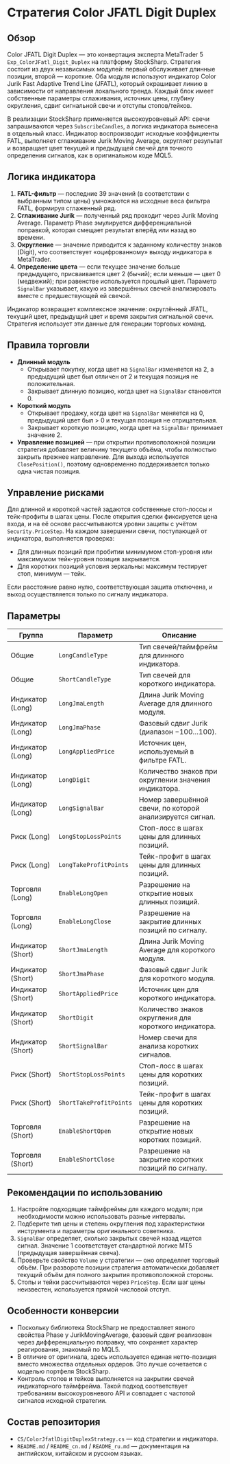 # Стратегия Color JFATL Digit Duplex

## Обзор
Color JFATL Digit Duplex — это конвертация эксперта MetaTrader 5 `Exp_ColorJFatl_Digit_Duplex` на платформу StockSharp. Стратегия состоит из двух независимых модулей: первый обслуживает длинные позиции, второй — короткие. Оба модуля используют индикатор Color Jurik Fast Adaptive Trend Line (JFATL), который окрашивает линию в зависимости от направления локального тренда. Каждый блок имеет собственные параметры сглаживания, источник цены, глубину округления, сдвиг сигнальной свечи и отступы стопов/тейков.

В реализации StockSharp применяется высокоуровневый API: свечи запрашиваются через `SubscribeCandles`, а логика индикатора вынесена в отдельный класс. Индикатор воспроизводит исходные коэффициенты FATL, выполняет сглаживание Jurik Moving Average, округляет результат и возвращает цвет текущей и предыдущей свечей для точного определения сигналов, как в оригинальном коде MQL5.

## Логика индикатора
1. **FATL-фильтр** — последние 39 значений (в соответствии с выбранным типом цены) умножаются на исходные веса фильтра FATL, формируя сглаженный ряд.
2. **Сглаживание Jurik** — полученный ряд проходит через Jurik Moving Average. Параметр Phase эмулируется дифференциальной поправкой, которая смещает результат вперёд или назад во времени.
3. **Округление** — значение приводится к заданному количеству знаков (Digit), что соответствует «оцифрованному» выходу индикатора в MetaTrader.
4. **Определение цвета** — если текущее значение больше предыдущего, присваивается цвет 2 (бычий); если меньше — цвет 0 (медвежий); при равенстве используется прошлый цвет. Параметр `SignalBar` указывает, какую из завершённых свечей анализировать вместе с предшествующей ей свечой.

Индикатор возвращает комплексное значение: округлённый JFATL, текущий цвет, предыдущий цвет и время закрытия сигнальной свечи. Стратегия использует эти данные для генерации торговых команд.

## Правила торговли
- **Длинный модуль**
  - Открывает покупку, когда цвет на `SignalBar` изменяется на 2, а предыдущий цвет был отличен от 2 и текущая позиция не положительная.
  - Закрывает длинную позицию, когда цвет на `SignalBar` становится 0.
- **Короткий модуль**
  - Открывает продажу, когда цвет на `SignalBar` меняется на 0, предыдущий цвет был > 0 и текущая позиция не отрицательная.
  - Закрывает короткую позицию, когда цвет на `SignalBar` принимает значение 2.
- **Управление позицией** — при открытии противоположной позиции стратегия добавляет величину текущего объёма, чтобы полностью закрыть прежнее направление. Для выхода используется `ClosePosition()`, поэтому одновременно поддерживается только одна чистая позиция.

## Управление рисками
Для длинной и короткой частей задаются собственные стоп-лоссы и тейк-профиты в шагах цены. После открытия сделки фиксируется цена входа, и на её основе рассчитываются уровни защиты с учётом `Security.PriceStep`. На каждом завершении свечи, поступающей от индикатора, выполняется проверка:

- Для длинных позиций при пробитии минимумом стоп-уровня или максимумом тейк-уровня позиция закрывается.
- Для коротких позиций условия зеркальны: максимум тестирует стоп, минимум — тейк.

Если расстояние равно нулю, соответствующая защита отключена, и выход осуществляется только по сигналу индикатора.

## Параметры
| Группа | Параметр | Описание |
| --- | --- | --- |
| Общие | `LongCandleType` | Тип свечей/таймфрейм для длинного индикатора. |
| Общие | `ShortCandleType` | Тип свечей для короткого индикатора. |
| Индикатор (Long) | `LongJmaLength` | Длина Jurik Moving Average для длинного модуля. |
| Индикатор (Long) | `LongJmaPhase` | Фазовый сдвиг Jurik (диапазон −100…100). |
| Индикатор (Long) | `LongAppliedPrice` | Источник цен, используемый в фильтре FATL. |
| Индикатор (Long) | `LongDigit` | Количество знаков при округлении значения индикатора. |
| Индикатор (Long) | `LongSignalBar` | Номер завершённой свечи, по которой анализируется сигнал. |
| Риск (Long) | `LongStopLossPoints` | Стоп-лосс в шагах цены для длинных позиций. |
| Риск (Long) | `LongTakeProfitPoints` | Тейк-профит в шагах цены для длинных позиций. |
| Торговля (Long) | `EnableLongOpen` | Разрешение на открытие новых длинных позиций. |
| Торговля (Long) | `EnableLongClose` | Разрешение на закрытие длинных позиций по сигналу. |
| Индикатор (Short) | `ShortJmaLength` | Длина Jurik Moving Average для короткого модуля. |
| Индикатор (Short) | `ShortJmaPhase` | Фазовый сдвиг Jurik для короткого модуля. |
| Индикатор (Short) | `ShortAppliedPrice` | Источник цен для короткого индикатора. |
| Индикатор (Short) | `ShortDigit` | Количество знаков округления для короткого индикатора. |
| Индикатор (Short) | `ShortSignalBar` | Номер свечи для анализа коротких сигналов. |
| Риск (Short) | `ShortStopLossPoints` | Стоп-лосс в шагах цены для коротких позиций. |
| Риск (Short) | `ShortTakeProfitPoints` | Тейк-профит в шагах цены для коротких позиций. |
| Торговля (Short) | `EnableShortOpen` | Разрешение на открытие новых коротких позиций. |
| Торговля (Short) | `EnableShortClose` | Разрешение на закрытие коротких позиций по сигналу. |

## Рекомендации по использованию
1. Настройте подходящие таймфреймы для каждого модуля; при необходимости можно использовать разные интервалы.
2. Подберите тип цены и степень округления под характеристики инструмента и параметры оригинального советника.
3. `SignalBar` определяет, сколько закрытых свечей назад ищется сигнал. Значение 1 соответствует стандартной логике MT5 (предыдущая завершённая свеча).
4. Проверьте свойство `Volume` у стратегии — оно определяет торговый объём. При развороте позиции стратегия автоматически добавляет текущий объём для полного закрытия противоположной стороны.
5. Стопы и тейки рассчитываются через `PriceStep`. Если шаг цены неизвестен, используется прямой числовой отступ.

## Особенности конверсии
- Поскольку библиотека StockSharp не предоставляет явного свойства Phase у JurikMovingAverage, фазовый сдвиг реализован через дифференциальную поправку, что сохраняет характер реагирования, знакомый по MQL5.
- В отличие от оригинала, здесь используется единая нетто-позиция вместо множества отдельных ордеров. Это лучше сочетается с моделью портфеля StockSharp.
- Контроль стопов и тейков выполняется на закрытии свечей индикаторного таймфрейма. Такой подход соответствует требованиям высокоуровневого API и совпадает с частотой сигналов исходной стратегии.

## Состав репозитория
- `CS/ColorJfatlDigitDuplexStrategy.cs` — код стратегии и индикатора.
- `README.md` / `README_cn.md` / `README_ru.md` — документация на английском, китайском и русском языках.

